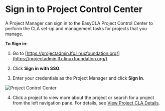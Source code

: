 # Sign in to Project Control Center

A Project Manager can sign in to the EasyCLA Project Control Center to perform the CLA set-up and management tasks for projects that you manage.

**To Sign in:**

1. Go to [https://projectadmin.lfx.linuxfoundation.org/](https://projectadmin.lfx.linuxfoundation.org/).

2. Click **Sign in with SSO**.

3. Enter your credentials as the Project Manager and click **Sign In**.

![Project Control Center](../../.gitbook/assets/project-control-center.png)

4. Click a project to view more about the project or search for a project from the left navigation pane. For details, see [View Project CLA Details](view-and-manage-cla-group-details.md).

